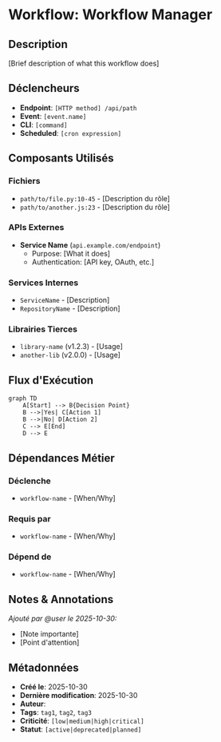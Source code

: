 # Workflow: Workflow Manager

## Description
[Brief description of what this workflow does]

## Déclencheurs
- **Endpoint**: `[HTTP method] /api/path`
- **Event**: `[event.name]`
- **CLI**: `[command]`
- **Scheduled**: `[cron expression]`

## Composants Utilisés

### Fichiers
- `path/to/file.py:10-45` - [Description du rôle]
- `path/to/another.js:23` - [Description du rôle]

### APIs Externes
- **Service Name** (`api.example.com/endpoint`)
  - Purpose: [What it does]
  - Authentication: [API key, OAuth, etc.]

### Services Internes
- `ServiceName` - [Description]
- `RepositoryName` - [Description]

### Librairies Tierces
- `library-name` (v1.2.3) - [Usage]
- `another-lib` (v2.0.0) - [Usage]

## Flux d'Exécution

```mermaid
graph TD
    A[Start] --> B{Decision Point}
    B -->|Yes| C[Action 1]
    B -->|No| D[Action 2]
    C --> E[End]
    D --> E
```

## Dépendances Métier

### Déclenche
- `workflow-name` - [When/Why]

### Requis par
- `workflow-name` - [When/Why]

### Dépend de
- `workflow-name` - [When/Why]

## Notes & Annotations

_Ajouté par @user le 2025-10-30:_
- [Note importante]
- [Point d'attention]

## Métadonnées

- **Créé le**: 2025-10-30
- **Dernière modification**: 2025-10-30
- **Auteur**: 
- **Tags**: `tag1`, `tag2`, `tag3`
- **Criticité**: `[low|medium|high|critical]`
- **Statut**: `[active|deprecated|planned]`
